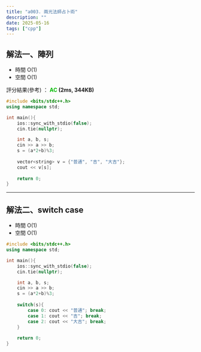 ```yaml
---
title: "a003. 兩光法師占卜術"
description: ""
date: 2025-05-16
tags: ["cpp"]
--- 
```


## 解法一、陣列

- 時間 O(1)
- 空間 O(1)

評分結果(參考) ： **<font color="#00bb00">AC</font> (2ms, 344KB)**

```cpp
#include <bits/stdc++.h>
using namespace std;

int main(){
    ios::sync_with_stdio(false);
    cin.tie(nullptr);

    int a, b, s;
    cin >> a >> b;
    s = (a*2+b)%3;
    
    vector<string> v = {"普通", "吉", "大吉"};
    cout << v[s];
    
    return 0;
}
```

***

## 解法二、switch case

- 時間 O(1)
- 空間 O(1)

```cpp
#include <bits/stdc++.h>
using namespace std;

int main(){
    ios::sync_with_stdio(false);
    cin.tie(nullptr);

    int a, b, s;
    cin >> a >> b;
    s = (a*2+b)%3;
    
    switch(s){
        case 0: cout << "普通"; break;
        case 1: cout << "吉"; break;
        case 2: cout << "大吉"; break;
    }
    
    return 0;
}
```
